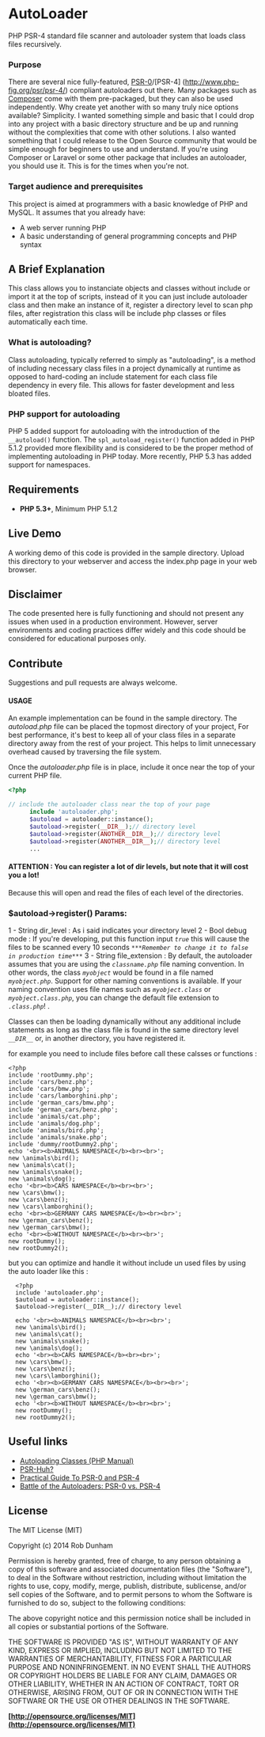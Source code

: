 # AutoLoader
PHP PSR-4 standard file scanner and autoloader system that loads class files recursively.


### Purpose

There are several nice fully-featured, [PSR-0](http://www.php-fig.org/psr/psr-0/)/[PSR-4]
(http://www.php-fig.org/psr/psr-4/) compliant autoloaders out there.  Many
packages such as [Composer]() come with them pre-packaged, but they can also be
used independently.  Why create yet another with so many truly nice options
available?  Simplicity.  I wanted something simple and basic that I could drop
into any project with a basic directory structure and be up and running without
the complexities that come with other solutions.  I also wanted something that
I could release to the Open Source community that would be simple enough for
beginners to use and understand.  If you're using Composer or Laravel or some
other package that includes an autoloader, you should use it.  This is for the
times when you're not.

### Target audience and prerequisites
This project is aimed at programmers with a basic knowledge of PHP and MySQL.
It assumes that you already have:
* A web server running PHP
* A basic understanding of general programming concepts and PHP syntax

## A Brief Explanation

This class allows you to instanciate objects and classes without include or import it at the top of
scripts, instead of it you can just include autoloader class and then make an instance of it, register a directory level to scan php files, after registration this class will be include php classes or files automatically each time. 

### What is autoloading?
Class autoloading, typically referred to simply as "autoloading", is a method
of including necessary class files in a project dynamically at runtime as
opposed to hard-coding an include statement for each class file dependency in
every file.  This allows for faster development and less bloated files.

### PHP support for autoloading
PHP 5 added support for autoloading with the introduction of the `__autoload()`
function.  The `spl_autoload_register()` function added in PHP 5.1.2 provided
more flexibility and is considered to be the proper method of implementing
autoloading in PHP today.  More recently, PHP 5.3 has added support for
namespaces.

## Requirements

* **PHP 5.3+**, Minimum PHP 5.1.2

## Live Demo
A working demo of this code is provided in the sample directory.  Upload this
directory to your webserver and access the index.php page in your web browser.

## Disclaimer

The code presented here is fully functioning and should not present any issues
when used in a production environment.  However, server environments and coding
practices differ widely and this code should be considered for educational
purposes only.

## Contribute

Suggestions and pull requests are always welcome.

#### USAGE

An example implementation can be found in the sample directory.  The
*autoload.php* file can be placed the topmost directory of your project,
For best performance, it's best to keep all of your class files in a separate directory
away from the rest of your project.  This helps to limit unnecessary overhead
caused by traversing the file system.

Once the *autoloader.php* file is in place, include it once near the top of your
current PHP file.

```php
<?php

// include the autoloader class near the top of your page
      include 'autoloader.php';
      $autoload = autoloader::instance();
      $autoload->register(__DIR__);// directory level
      $autoload->register(ANOTHER__DIR__);// directory level
      $autoload->register(ANOTHER__DIR__);// directory level
      ...

```
#### ATTENTION : You can register a lot of dir levels, but note that it will cost you a lot!
Because this will open and read the files of each level of the directories.

### $autoload->register() Params:

1 - String dir_level : As i said indicates your directory level 
2 - Bool debug mode : If you're developing, put this function input *`true`*
this will cause the files to be scanned every 10 seconds
*`***Remember to change it to false in production time***`*
3 - String file_extension : By default, the autoloader assumes that you are using the *`classname.php`* file
naming convention.  In other words, the class *`myobject`* would be found in a
file named *`myobject.php`*.  Support for other naming conventions is available.
If your naming convention uses file names such as *`myobject.class`* or *`myobject.class.php`*, you can change the
default file extension to *`.class.php`*! .



Classes can then be loading dynamically without any additional include
statements as long as the class file is found in the same directory level *`__DIR__`* or, in 
another directory, you have registered it.

  for example you need to include files before call these calsses or functions : 
  
    <?php
    include 'rootDummy.php';
    include 'cars/benz.php';
    include 'cars/bmw.php';
    include 'cars/lamborghini.php';
    include 'german_cars/bmw.php';
    include 'german_cars/benz.php';
    include 'animals/cat.php';
    include 'animals/dog.php';
    include 'animals/bird.php';
    include 'animals/snake.php';
    include 'dummy/rootDummy2.php';
    echo '<br><b>ANIMALS NAMESPACE</b><br><br>';
    new \animals\bird();
    new \animals\cat();
    new \animals\snake();
    new \animals\dog();
    echo '<br><b>CARS NAMESPACE</b><br><br>';
    new \cars\bmw();
    new \cars\benz();
    new \cars\lamborghini();
    echo '<br><b>GERMANY CARS NAMESPACE</b><br><br>';
    new \german_cars\benz();
    new \german_cars\bmw();
    echo '<br><b>WITHOUT NAMESPACE</b><br><br>';
    new rootDummy();
    new rootDummy2();
 
 but you can optimize and handle it without include un used files by using the auto loader like this :

      <?php
      include 'autoloader.php';
      $autoload = autoloader::instance();
      $autoload->register(__DIR__);// directory level

      echo '<br><b>ANIMALS NAMESPACE</b><br><br>';
      new \animals\bird();
      new \animals\cat();
      new \animals\snake();
      new \animals\dog();
      echo '<br><b>CARS NAMESPACE</b><br><br>';
      new \cars\bmw();
      new \cars\benz();
      new \cars\lamborghini();
      echo '<br><b>GERMANY CARS NAMESPACE</b><br><br>';
      new \german_cars\benz();
      new \german_cars\bmw();
      echo '<br><b>WITHOUT NAMESPACE</b><br><br>';
      new rootDummy();
      new rootDummy2(); 
      
      
      


## Useful links

- [Autoloading Classes (PHP Manual)](http://php.net/manual/en/language.oop5.autoload.php)
- [PSR-Huh?](http://code.tutsplus.com/tutorials/psr-huh--net-29314)
- [Practical Guide To PSR-0 and PSR-4](http://engineeredweb.com/blog/2014/practical-guide-psr0-psr4/)
- [Battle of the Autoloaders: PSR-0 vs. PSR-4](http://www.sitepoint.com/battle-autoloaders-psr-0-vs-psr-4/)

      
## License

The MIT License (MIT)

Copyright (c) 2014 Rob Dunham

Permission is hereby granted, free of charge, to any person obtaining a copy
of this software and associated documentation files (the "Software"), to deal
in the Software without restriction, including without limitation the rights
to use, copy, modify, merge, publish, distribute, sublicense, and/or sell
copies of the Software, and to permit persons to whom the Software is
furnished to do so, subject to the following conditions:

The above copyright notice and this permission notice shall be included in all
copies or substantial portions of the Software.

THE SOFTWARE IS PROVIDED "AS IS", WITHOUT WARRANTY OF ANY KIND, EXPRESS OR
IMPLIED, INCLUDING BUT NOT LIMITED TO THE WARRANTIES OF MERCHANTABILITY,
FITNESS FOR A PARTICULAR PURPOSE AND NONINFRINGEMENT. IN NO EVENT SHALL THE
AUTHORS OR COPYRIGHT HOLDERS BE LIABLE FOR ANY CLAIM, DAMAGES OR OTHER
LIABILITY, WHETHER IN AN ACTION OF CONTRACT, TORT OR OTHERWISE, ARISING FROM,
OUT OF OR IN CONNECTION WITH THE SOFTWARE OR THE USE OR OTHER DEALINGS IN THE
SOFTWARE.

**[http://opensource.org/licenses/MIT](http://opensource.org/licenses/MIT)**


